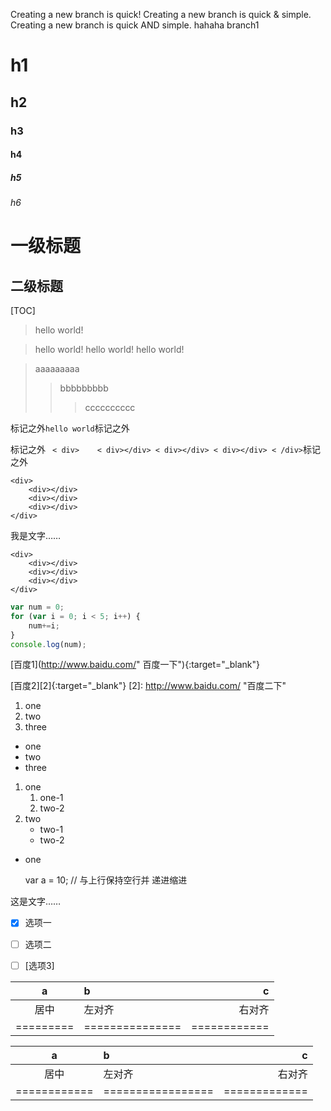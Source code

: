 Creating a new branch is quick!
Creating a new branch is quick & simple.
Creating a new branch is quick AND simple.
hahaha
branch1
# h1
## h2
### h3
#### h4
##### h5
###### h6

一级标题
======================
二级标题
---------------------


[TOC]


> hello world!



> hello world!
> hello world!
> hello world!


> aaaaaaaaa
>> bbbbbbbbb
>>> cccccccccc




标记之外`hello world`标记之外



 标记之外 ` 
< div>   
    < div></div>
    < div></div>
    < div></div>
< /div>
`标记之外



```
<div>   
    <div></div>
    <div></div>
    <div></div>
</div>
```

我是文字……

    <div>   
        <div></div>
        <div></div>
        <div></div>
    </div>

```javascript
var num = 0;
for (var i = 0; i < 5; i++) {
    num+=i;
}
console.log(num);
```


[百度1](http://www.baidu.com/" 百度一下"){:target="_blank"}

[百度2][2]{:target="_blank"}
[2]: http://www.baidu.com/   "百度二下"






1. one
2. two
3. three


* one
* two
* three


1. one
    1. one-1
    2. two-2
2. two 
    * two-1
    * two-2

* one

    var a = 10;     // 与上行保持空行并 递进缩进


这是文字……

- [x] 选项一
- [ ] 选项二  
- [ ]  [选项3]


|    a    |       b       |      c     |
|:-------:|:------------- | ----------:|
|   居中  |     左对齐    |   右对齐   |
|=========|===============|============|


a  | b | c  
:-:|:- |-:
    居中    |     左对齐      |   右对齐    
============|=================|=============























